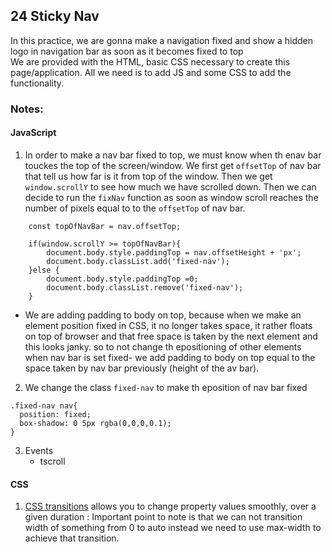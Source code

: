 ## 24 Sticky Nav
In this practice, we are gonna make a navigation fixed and show a hidden logo in navigation bar as soon as it becomes fixed to top<br/>
We are provided with the HTML, basic CSS necessary to create this page/application. All we need is to add JS and some CSS to add the functionality.

### Notes:
#### JavaScript
1. In order to make a nav bar fixed to top, we must know when th enav bar touckes the top of the screen/window. We first get  `offsetTop` of nav bar that tell us how far is it from top of the window. Then we get `window.scrollY` to see how much we have scrolled down. Then we can decide to run the `fixNav` function as soon as window scroll reaches the number of pixels equal to to the `offsetTop` of nav bar.
```
    const topOfNavBar = nav.offsetTop;

    if(window.scrollY >= topOfNavBar){
        document.body.style.paddingTop = nav.offsetHeight + 'px';
        document.body.classList.add('fixed-nav');
    }else {
        document.body.style.paddingTop =0;
        document.body.classList.remove('fixed-nav');
    }
```

* We are adding padding to body on top, because when we make an element position fixed in CSS, it no longer takes space, it rather floats on top of browser and that free space is taken by the next element and this looks janky. so to not change th epositioning of other elements when nav bar is set fixed- we add padding to body on top equal to the space taken by nav bar previously (height of the av bar).

2. We change the class `fixed-nav` to make th eposition of nav bar fixed
```
.fixed-nav nav{
  position: fixed;
  box-shadow: 0 5px rgba(0,0,0,0.1);
}
```

3. Events 
    * tscroll


#### CSS
1. [CSS transitions](https://www.w3schools.com/css/css3_transitions.asp) allows you to change property values smoothly, over a given duration : Important point to note is that we can not transition width of something from 0 to auto instead we need to use max-width to achieve that transition.
